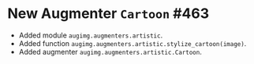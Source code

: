 # New Augmenter `Cartoon` #463

* Added module `augimg.augmenters.artistic`.
* Added function `augimg.augmenters.artistic.stylize_cartoon(image)`.
* Added augmenter `augimg.augmenters.artistic.Cartoon`.

